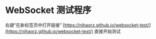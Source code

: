 # WebSocket 测试程序

右键“在新标签页中打开链接” [https://nihaorz.github.io/websocket-test/](https://nihaorz.github.io/websocket-test/) 直接开始测试
